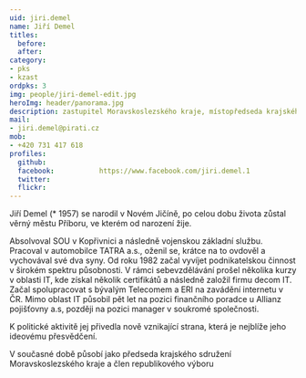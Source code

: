 ```yaml
---
uid: jiri.demel
name: Jiří Demel
titles:
  before:
  after:
category:
- pks
- kzast
ordpks: 3
img: people/jiri-demel-edit.jpg
heroImg: header/panorama.jpg
description: zastupitel Moravskoslezského kraje, místopředseda krajského sdružení Moravskoslezského kraje # kratký popis, max 160 znaků
mail:
- jiri.demel@pirati.cz
mob:			  
- +420 731 417 618
profiles:
  github:                 
  facebook: 		  https://www.facebook.com/jiri.demel.1
  twitter: 		  
  flickr:
---
```


Jiří Demel (* 1957) se narodil v Novém Jičíně, po celou dobu života zůstal věrný městu Příboru, ve kterém od narození žije.

Absolvoval SOU v Kopřivnici a následně vojenskou základní službu. Pracoval v automobilce TATRA a.s., oženil se, krátce na to ovdověl a vychovával své dva syny. Od roku 1982 začal vyvíjet podnikatelskou činnost v širokém spektru působnosti. V rámci sebevzdělávání prošel několika kurzy v oblasti IT, kde získal několik certifikátů a následně založil firmu decom IT. Začal spolupracovat s bývalým Telecomem a ERI na zavádění internetu v ČR. Mimo oblast IT působil pět let na pozici finančního poradce u Allianz pojišťovny a.s, později na pozici manager v soukromé společnosti.

K politické aktivitě jej přivedla nově vznikající strana, která je nejblíže jeho ideovému přesvědčení.

V současné době působí jako předseda krajského sdružení Moravskoslezského kraje a člen republikového výboru
